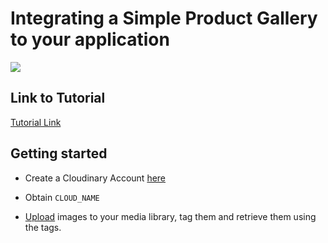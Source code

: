# Integrating a Simple Product Gallery to your application

<img src="./demo.gif">

## Link to Tutorial

[Tutorial Link](https://scotch.io/tutorials/building-customizable-product-galleries-for-ecommerce)

## Getting started

- Create a Cloudinary Account [here](https://cloudinary.com/console)

- Obtain `CLOUD_NAME`

- [Upload](https://cloudinary.com/documentation/image_upload_api_reference) images to your media library, tag them and retrieve them using the tags.
